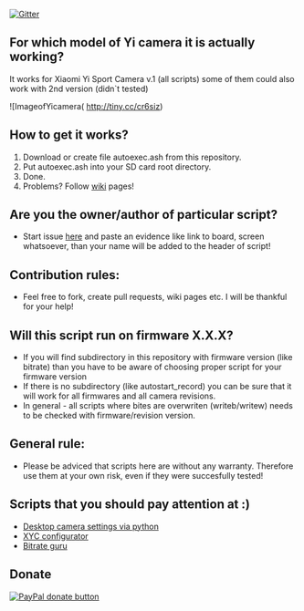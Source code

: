 [![Gitter](https://badges.gitter.im/PJanisio/Xiaomi_Yi_autoexec.svg)](https://gitter.im/PJanisio/Xiaomi_Yi_autoexec?utm_source=badge&utm_medium=badge&utm_campaign=pr-badge)

## For which model of Yi camera it is actually working?

It works for Xiaomi Yi Sport Camera v.1 (all scripts) some of them could also work with 2nd version (didn`t tested)

![ImageofYicamera( http://tiny.cc/cr6siz)

## How to get it works?

1. Download or create file autoexec.ash from this repository.
2. Put autoexec.ash into your SD card root directory.
3. Done.
4. Problems? Follow [wiki](https://github.com/PJanisio/Xiaomi_Yi_autoexec/wiki) pages!

## Are you the owner/author of particular script?

* Start issue [here](https://github.com/PJanisio/Xiaomi_Yi_autoexec.ash/issues) and paste an evidence like link to board, screen whatsoever, than your name will be added to the header of script!

## Contribution rules:

* Feel free to fork, create pull requests, wiki pages etc. I will be thankful for your help!  

## Will this script run on firmware X.X.X?

* If you will find subdirectory in this repository with firmware version (like bitrate) than you have to be aware of choosing proper script for your firmware version
* If there is no subdirectory (like autostart_record) you can be sure that it will work for all firmwares and all camera revisions.
* In general - all scripts where bites are overwriten (writeb/writew) needs to be checked with firmware/revision version.

## General rule:

* Please be adviced that scripts here are without any warranty. Therefore use them at your own risk, even if they were succesfully tested!  

## Scripts that you should pay attention at :)

* [Desktop camera settings via python](https://github.com/deltaflyer4747/Xiaomi_Yi)
* [XYC configurator](https://github.com/alex-agency/XYC)
* [Bitrate guru](https://github.com/funneld/XiaomiYi)

## Donate
<span class="badge-paypal"><a href="https://www.paypal.com/cgi-bin/webscr?cmd=_donations&business=p%2ejanisio%40gmail%2ecom&lc=GB&item_name=Donate%20for%20efforts&no_note=0&currency_code=USD&bn=PP%2dDonationsBF%3abtn_donate_SM%2egif%3aNonHostedGuest"><img src="https://img.shields.io/badge/paypal-donate-yellow.svg" alt="PayPal donate button" /></a></span>
